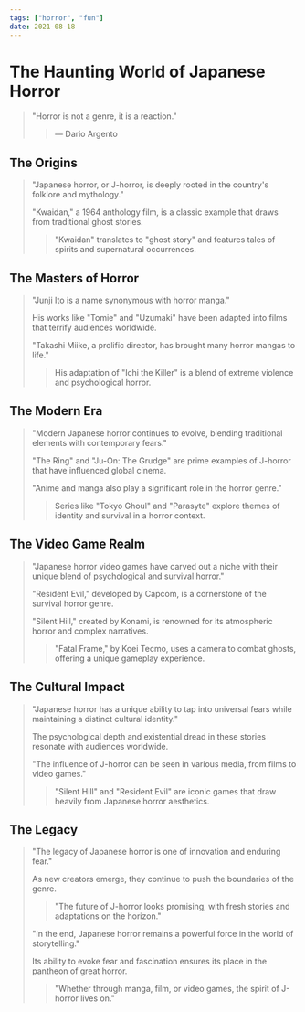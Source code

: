 ```yaml
---
tags: ["horror", "fun"]
date: 2021-08-18
---
```


# The Haunting World of Japanese Horror

> "Horror is not a genre, it is a reaction."
>
> > — Dario Argento

## The Origins

> "Japanese horror, or J-horror, is deeply rooted in the country's folklore and mythology."
>
> "Kwaidan," a 1964 anthology film, is a classic example that draws from traditional ghost stories.
>
> > "Kwaidan" translates to "ghost story" and features tales of spirits and supernatural occurrences.

## The Masters of Horror

> "Junji Ito is a name synonymous with horror manga."
>
> His works like "Tomie" and "Uzumaki" have been adapted into films that terrify audiences worldwide.
>
> "Takashi Miike, a prolific director, has brought many horror mangas to life."
>
> > His adaptation of "Ichi the Killer" is a blend of extreme violence and psychological horror.

## The Modern Era

> "Modern Japanese horror continues to evolve, blending traditional elements with contemporary fears."
>
> "The Ring" and "Ju-On: The Grudge" are prime examples of J-horror that have influenced global cinema.
>
> "Anime and manga also play a significant role in the horror genre."
>
> > Series like "Tokyo Ghoul" and "Parasyte" explore themes of identity and survival in a horror context.

## The Video Game Realm

> "Japanese horror video games have carved out a niche with their unique blend of psychological and survival horror."
>
> "Resident Evil," developed by Capcom, is a cornerstone of the survival horror genre.
>
> "Silent Hill," created by Konami, is renowned for its atmospheric horror and complex narratives.
>
> > "Fatal Frame," by Koei Tecmo, uses a camera to combat ghosts, offering a unique gameplay experience.

## The Cultural Impact

> "Japanese horror has a unique ability to tap into universal fears while maintaining a distinct cultural identity."
>
> The psychological depth and existential dread in these stories resonate with audiences worldwide.
>
> "The influence of J-horror can be seen in various media, from films to video games."
>
> > "Silent Hill" and "Resident Evil" are iconic games that draw heavily from Japanese horror aesthetics.

## The Legacy

> "The legacy of Japanese horror is one of innovation and enduring fear."
>
> As new creators emerge, they continue to push the boundaries of the genre.
>
> > "The future of J-horror looks promising, with fresh stories and adaptations on the horizon."
>
> "In the end, Japanese horror remains a powerful force in the world of storytelling."
>
> Its ability to evoke fear and fascination ensures its place in the pantheon of great horror.
>
> > "Whether through manga, film, or video games, the spirit of J-horror lives on."
